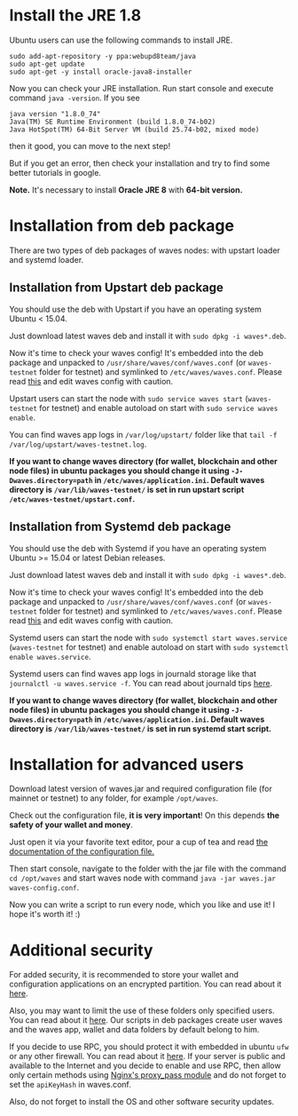 # Install the JRE 1.8

Ubuntu users can use the following commands to install JRE.

```
sudo add-apt-repository -y ppa:webupd8team/java
sudo apt-get update
sudo apt-get -y install oracle-java8-installer
```

Now you can check your JRE installation. Run start console and execute command `java -version`. If you see

```
java version "1.8.0_74"
Java(TM) SE Runtime Environment (build 1.8.0_74-b02)
Java HotSpot(TM) 64-Bit Server VM (build 25.74-b02, mixed mode)
```

then it good, you can move to the next step!

But if you get an error, then check your installation and try to find some better tutorials in google.

**Note.** It's necessary to install **Oracle JRE 8** with **64-bit version.**

# Installation from deb package

There are two types of deb packages of waves nodes: with upstart loader and systemd loader.

## Installation from Upstart deb package

You should use the deb with Upstart if you have an operating system Ubuntu &lt; 15.04.

Just download latest waves deb and install it with `sudo dpkg -i waves*.deb`.

Now it's time to check your waves config! It's embedded into the deb package and unpacked to `/usr/share/waves/conf/waves.conf` \(or `waves-testnet` folder for testnet\) and symlinked to `/etc/waves/waves.conf`. Please read [this](https://github.com/wavesplatform/Waves/wiki/Waves-Node-configuration-file) and edit waves config with caution.

Upstart users can start the node with `sudo service waves start` \(`waves-testnet` for testnet\) and enable autoload on start with `sudo service waves enable`.

You can find waves app logs in `/var/log/upstart/` folder like that `tail -f /var/log/upstart/waves-testnet.log`.

**If you want to change waves directory \(for wallet, blockchain and other node files\) in ubuntu packages you should change it using **`-J-Dwaves.directory=path`** in **`/etc/waves/application.ini`**. Default waves directory is **`/var/lib/waves-testnet/`** is set in run upstart script **`/etc/waves-testnet/upstart.conf`**.**

## Installation from Systemd deb package

You should use the deb with Systemd if you have an operating system Ubuntu &gt;= 15.04 or latest Debian releases.

Just download latest waves deb and install it with `sudo dpkg -i waves*.deb`.

Now it's time to check your waves config! It's embedded into the deb package and unpacked to `/usr/share/waves/conf/waves.conf` \(or `waves-testnet` folder for testnet\) and symlinked to `/etc/waves/waves.conf`. Please read [this](https://github.com/wavesplatform/Waves/wiki/Waves-Node-configuration-file) and edit waves config with caution.

Systemd users can start the node with `sudo systemctl start waves.service` \(`waves-testnet` for testnet\) and enable autoload on start with `sudo systemctl enable waves.service`.

Systemd users can find waves app logs in journald storage like that `journalctl -u waves.service -f`. You can read about journald tips [here](https://www.digitalocean.com/community/tutorials/how-to-use-journalctl-to-view-and-manipulate-systemd-logs).

**If you want to change waves directory \(for wallet, blockchain and other node files\) in ubuntu packages you should change it using **`-J-Dwaves.directory=path`** in **`/etc/waves/application.ini`**. Default waves directory is **`/var/lib/waves-testnet/`** is set in run systemd start script.**

# Installation for advanced users

Download latest version of waves.jar and required configuration file \(for mainnet or testnet\) to any folder, for example `/opt/waves`.

Check out the configuration file, **it is very important**! On this depends **the safety of your wallet and money**.

Just open it via your favorite text editor, pour a cup of tea and read [the documentation of the configuration file.](https://docs.wavesplatform.com/waves-full-node/how-to-configure-a-node.html)

Then start console, navigate to the folder with the jar file with the command `cd /opt/waves` and start waves node with command `java -jar waves.jar waves-config.conf`.

Now you can write a script to run every node, which you like and use it! I hope it's worth it! :\)

# Additional security

For added security, it is recommended to store your wallet and configuration applications on an encrypted partition. You can read about it [here](https://help.ubuntu.com/community/EncryptedFilesystems).

Also, you may want to limit the use of these folders only specified users. You can read about it [here](http://manpages.ubuntu.com/manpages/precise/man1/chown.1.html). Our scripts in deb packages create user waves and the waves app, wallet and data folders by default belong to him.

If you decide to use RPC, you should protect it with embedded in ubuntu `ufw` or any other firewall. You can read about it [here](https://www.digitalocean.com/community/tutorials/how-to-setup-a-firewall-with-ufw-on-an-ubuntu-and-debian-cloud-server). If your server is public and available to the Internet and you decide to enable and use RPC, then allow only certain methods using [Nginx's proxy\_pass module](http://nginx.org/ru/docs/http/ngx_http_proxy_module.html) and do not forget to set the `apiKeyHash` in waves.conf.

Also, do not forget to install the OS and other software security updates.

